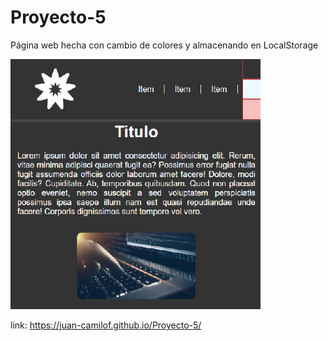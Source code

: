 # Proyecto-5

Página web hecha con cambio de colores y almacenando en LocalStorage
 
<img src="https://raw.githubusercontent.com/Juan-CamiloF/Proyecto-5/master/assets/img/icono.png" width="400px" height="400px">

link: https://juan-camilof.github.io/Proyecto-5/


